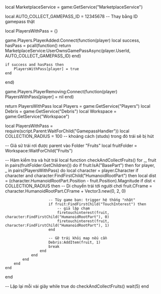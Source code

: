 local MarketplaceService = game:GetService("MarketplaceService")

local AUTO_COLLECT_GAMEPASS_ID = 12345678 -- Thay bằng ID gamepass thật

local PlayersWithPass = {}

game.Players.PlayerAdded:Connect(function(player)
	local success, hasPass = pcall(function()
		return MarketplaceService:UserOwnsGamePassAsync(player.UserId, AUTO_COLLECT_GAMEPASS_ID)
	end)

	if success and hasPass then
		PlayersWithPass[player] = true
	end
end)

game.Players.PlayerRemoving:Connect(function(player)
	PlayersWithPass[player] = nil
end)

return PlayersWithPass
local Players = game:GetService("Players")
local Debris = game:GetService("Debris")
local Workspace = game:GetService("Workspace")

local PlayersWithPass = require(script.Parent:WaitForChild("GamepassHandler"))
local COLLECTION_RADIUS = 100 -- khoảng cách (studs) trong đó trái sẽ bị hút

-- Giả sử trái rơi được parent vào Folder "Fruits"
local fruitFolder = Workspace:WaitForChild("Fruits")

-- Hàm kiểm tra và hút trái
local function checkAndCollectFruits()
	for _, fruit in pairs(fruitFolder:GetChildren()) do
		if fruit:IsA("BasePart") then
			for player, _ in pairs(PlayersWithPass) do
				local character = player.Character
				if character and character:FindFirstChild("HumanoidRootPart") then
					local dist = (character.HumanoidRootPart.Position - fruit.Position).Magnitude
					if dist < COLLECTION_RADIUS then
						-- Di chuyển trái tới người chơi
						fruit.CFrame = character.HumanoidRootPart.CFrame + Vector3.new(0, 2, 0)
						
						-- Tùy game bạn: trigger hệ thống "nhặt"
						if fruit:FindFirstChild("TouchInterest") then
							-- giả lập chạm
							firetouchinterest(fruit, character:FindFirstChild("HumanoidRootPart"), 0)
							firetouchinterest(fruit, character:FindFirstChild("HumanoidRootPart"), 1)
						end

						-- Gỡ trái khỏi map nếu cần
						Debris:AddItem(fruit, 1)
						break
					end
				end
			end
		end
	end
end

-- Lặp lại mỗi vài giây
while true do
	checkAndCollectFruits()
	wait(5)
end
